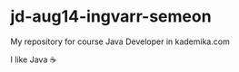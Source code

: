 jd-aug14-ingvarr-semeon
=======================
My repository for course Java Developer in kademika.com

I like Java :coffee:
